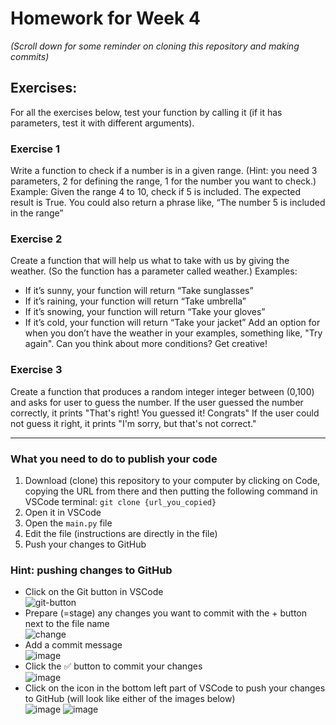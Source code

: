 # Homework for Week 4
_(Scroll down for some reminder on cloning this repository and making commits)_

## Exercises:

For all the exercises below, test your function by calling it (if it has parameters, test it with different arguments).
### Exercise 1
Write a function to check if a number is in a given range. (Hint: you need 3 parameters, 2 for defining the range, 1 for the number you want to check.)
Example: Given the range 4 to 10, check if 5 is included.
The expected result is True.
You could also return a phrase like, “The number 5 is included in the range”

### Exercise 2
Create a function that will help us what to take with us by giving the weather. (So the function has a parameter called weather.)
Examples:
- If it’s sunny, your function will return “Take sunglasses”
- If it’s raining, your function will return “Take umbrella”
- If it’s snowing, your function will return “Take your gloves”
- If it’s cold, your function will return “Take your jacket”
Add an option for when you don’t have the weather in your examples, something like, "Try again". 
Can you think about more conditions? Get creative!


### Exercise 3

Create a function that produces a random integer integer between (0,100) and asks for user to guess the number.
If the user guessed the number correctly, it prints "That's right! You guessed it! Congrats"
If the user could not guess it right, it prints "I'm sorry, but that's not correct."

---------------------------------------
### What you need to do to publish your code
1. Download (clone) this repository to your computer by clicking on Code, copying the URL from there and then putting the following command in VSCode terminal: `git clone {url_you_copied}`
3. Open it in VSCode
4. Open the `main.py` file
5. Edit the file (instructions are directly in the file)
6. Push your changes to GitHub

### Hint: pushing changes to GitHub
- Click on the Git button in VSCode  
![git-button](https://user-images.githubusercontent.com/20370225/132511360-8d934539-2eba-4714-b006-38a308c3caf9.png)
- Prepare (=stage) any changes you want to commit with the + button next to the file name  
![change](https://user-images.githubusercontent.com/20370225/132511457-cb0b0f6e-4f73-41c4-8fca-d9eebed764b7.png)
- Add a commit message  
![image](https://user-images.githubusercontent.com/20370225/132511610-d753a5a9-9085-4807-9214-7ece0bee8633.png)
- Click the ✅ button to commit your changes  
![image](https://user-images.githubusercontent.com/20370225/132511856-b6acea15-0750-46f2-96c7-54121f8327f9.png)
- Click on the icon in the bottom left part of VSCode to push your changes to GitHub (will look like either of the images below)  
![image](https://user-images.githubusercontent.com/20370225/132512016-56f3d964-5b6d-4cf2-a915-62f5632179ed.png)
![image](https://user-images.githubusercontent.com/20370225/132512288-b5b0827c-14f7-48cb-a87e-0419d75dab9c.png)





